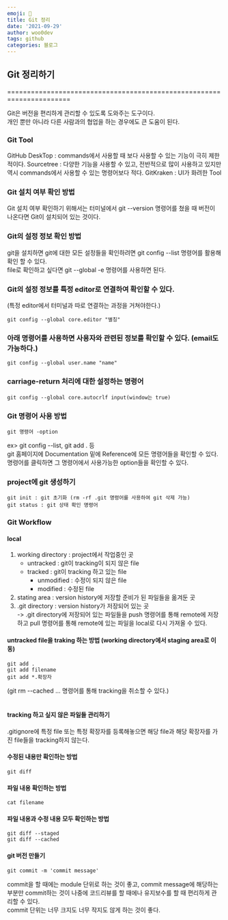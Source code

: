 ```yaml
---
emoji: 🐻
title: Git 정리
date: '2021-09-29'
author: woo0dev
tags: github
categories: 블로그
---
```


## __Git 정리하기__
======================================================================

Git은 버전을 편리하게 관리할 수 있도록 도와주는 도구이다.  
개인 뿐만 아니라 다른 사람과의 협업을 하는 경우에도 큰 도움이 된다.

### Git Tool
GitHub DeskTop : commands에서 사용할 때 보다 사용할 수 있는 기능이 극히 제한적이다.
Sourcetree : 다양한 기능을 사용할 수 있고, 전반적으로 많이 사용하고 있지만 역시 commands에서 사용할 수 있는 명령어보다 적다.
GitKraken : UI가 화려한 Tool

### Git 설치 여부 확인 방법
Git 설치 여부 확인하기 위해서는 터미널에서 git --version 명령어를 쳤을 때 버전이 나온다면 Git이 설치되어 있는 것이다.

### Git의 설정 정보 확인 방법
git을 설치하면 git에 대한 모든 설정들을 확인하려면 git config --list 명령어를 활용해 확인 할 수 있다.  
file로 확인하고 싶다면 git --global -e 명령어를 사용하면 된다.

### Git의 설정 정보를 특정 editor로 연결하여 확인할 수 있다.
(특정 editor에서 터미널과 따로 연결하는 과정을 거쳐야한다.)

    git config --global core.editor "별칭"

### 아래 명령어를 사용하면 사용자와 관련된 정보를 확인할 수 있다. (email도 가능하다.)
    git config --global user.name "name"

### carriage-return 처리에 대한 설정하는 명령어
    git config --global core.autocrlf input(window는 true)

### Git 명령어 사용 방법
    git 명령어 -option  
ex> git config --list, git add . 등  
git 홈페이지에 Documentation 밑에 Reference에 모든 명령어들을 확인할 수 있다.  
명령어를 클릭하면 그 명령어에서 사용가능한 option들을 확인할 수 있다.  

### project에 git 생성하기
    git init : git 초기화 (rm -rf .git 명령어를 사용하여 git 삭제 가능)  
    git status : git 상태 확인 명령어  

### Git Workflow
#### local
1. working directory : project에서 작업중인 곳  
    - untracked : git이 tracking이 되지 않은 file
    - tracked : git이 tracking 하고 있는 file
        - unmodified : 수정이 되지 않은 file 
        - modified : 수정된 file
2. stating area : version history에 저장할 준비가 된 파일들을 옮겨둔 곳
3. .git directory : version history가 저장되어 있는 곳  
-> .git directory에 저장되어 있는 파일들을 push 명령어를 통해 remote에 저장하고 pull 명령어를 통해 remote에 있는 파일을 local로 다시 가져올 수 있다.  

#### untracked file을 traking 하는 방법 (working directory에서 staging area로 이동)

    git add .
    git add filename
    git add *.확장자
(git rm --cached <file>... 명령어를 통해 tracking을 취소할 수 있다.)
<br/><br/>
#### tracking 하고 싶지 않은 파일들 관리하기
.gitignore에 특정 file 또는 특정 확장자를 등록해놓으면 해당 file과 해당 확장자를 가진 file들을 tracking하지 않는다.

#### 수정된 내용만 확인하는 방법

    git diff

#### 파일 내용 확인하는 방법

    cat filename

#### 파일 내용과 수정 내용 모두 확인하는 방법

    git diff --staged
    git diff --cached

#### git 버전 만들기

    git commit -m 'commit message'
commit을 할 때에는 module 단위로 하는 것이 좋고, commit message에 해당하는 부분만 commit하는 것이 나중에 코드리뷰를 할 때에나 유지보수를 할 때 편리하게 관리할 수 있다.  
commit 단위는 너무 크지도 너무 작지도 않게 하는 것이 좋다.

#### 